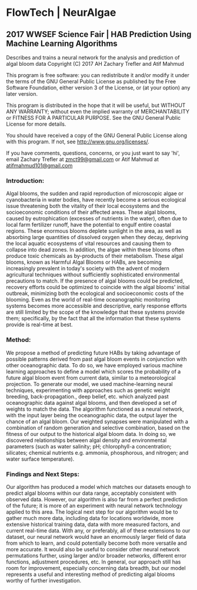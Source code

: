 # FlowTech | NeurAlgae
## 2017 WWSEF Science Fair | HAB Prediction Using Machine Learning Algorithms

Describes and trains a neural network for the analysis and prediction of algal bloom data
Copyright (C) 2017 AH Zachary Trefler and Atif Mahmud

This program is free software: you can redistribute it and/or modify
it under the terms of the GNU General Public License as published by
the Free Software Foundation, either version 3 of the License, or
(at your option) any later version.

This program is distributed in the hope that it will be useful,
but WITHOUT ANY WARRANTY; without even the implied warranty of
MERCHANTABILITY or FITNESS FOR A PARTICULAR PURPOSE.  See the
GNU General Public License for more details.

You should have received a copy of the GNU General Public License
along with this program.  If not, see <http://www.gnu.org/licenses/>.

If you have comments, questions, concerns, or you just want to say 'hi',
email Zachary Trefler at zmct99@gmail.com or Atif Mahmud at atifmahmud101@gmail.com

### Introduction:
Algal blooms, the sudden and rapid reproduction of microscopic algae or cyanobacteria in water bodies, have recently become a serious ecological issue threatening both the vitality of their local ecosystems and the socioeconomic conditions of their affected areas. These algal blooms, caused by eutrophication (excesses of nutrients in the water), often due to local farm fertilizer runoff, have the potential to engulf entire coastal regions. These enormous blooms deplete sunlight in the area, as well as absorbing large quantities of dissolved oxygen when they decay, depriving the local aquatic ecosystems of vital resources and causing them to collapse into dead zones. In addition, the algae within these blooms often produce toxic chemicals as by-products of their metabolism. These algal blooms, known as Harmful Algal Blooms or HABs, are becoming increasingly prevalent in today's society with the advent of modern agricultural techniques without sufficiently sophisticated environmental precautions to match. If the presence of algal blooms could be predicted, recovery efforts could be optimized to coincide with the algal blooms' initial outbreak, minimizing both the ecological and socioeconomic costs of the blooming. Even as the world of real-time oceanographic monitoring systems becomes more accessible and descriptive, early response efforts are still limited by the scope of the knowledge that these systems provide them; specifically, by the fact that all the information that these systems provide is real-time at best.

### Method:
We propose a method of predicting future HABs by taking advantage of possible patterns derived from past algal bloom events in conjunction with other oceanographic data. To do so, we have employed various machine learning approaches to define a model which scores the probability of a future algal bloom event from current data, similar to a meteorological projection. To generate our model, we used machine-learning neural techniques, experimenting with approaches such as genetic weight breeding, back-propagation., deep belief, etc. which analyzed past oceanographic data against algal blooms, and then developed a set of weights to match the data. The algorithm functioned as a neural network, with the input layer being the oceanographic data, the output layer the chance of an algal bloom. Our weighted synapses were manipulated with a combination of random generation and selective combination, based on the fitness of our output to the historical algal bloom data. In doing so, we discovered relationships between algal density and environmental parameters (such as water salinity; pH; chlorophyll-a concentration; silicates; chemical nutrients e.g. ammonia, phosphorous, and nitrogen; and water surface temperature).

### Findings and Next Steps:
Our algorithm has produced a model which matches our datasets enough to predict algal blooms within our data range, acceptably consistent with observed data. However, our algorithm is also far from a perfect prediction of the future; it is more of an experiment with neural network technology applied to this area. The logical next step for our algorithm would be to gather much more data, including data for locations worldwide, more extensive historical training data, data with more measured factors, and current real-time data. With any, or preferably, all of these extensions to our dataset, our neural network would have an enormously larger field of data from which to learn, and could potentially become both more versatile and more accurate. It would also be useful to consider other neural network permutations further, using larger and/or broader networks, different error functions, adjustment procedures, etc. In general, our approach still has room for improvement, especially concerning data breadth, but our model represents a useful and interesting method of predicting algal blooms worthy of further investigation.
